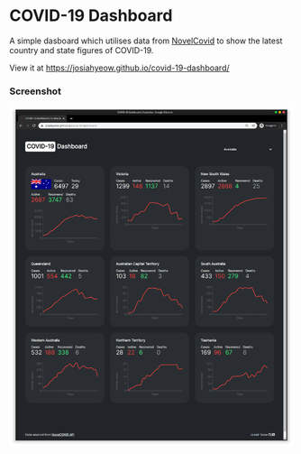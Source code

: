 # COVID-19 Dashboard

A simple dasboard which utilises data from [NovelCovid](https://www.npmjs.com/package/novelcovid) to show the latest country and state figures of COVID-19.

View it at https://josiahyeow.github.io/covid-19-dashboard/

### Screenshot

<img src="./screenshot.png" alt="screenshot of COVID-19 Dashboard" />

